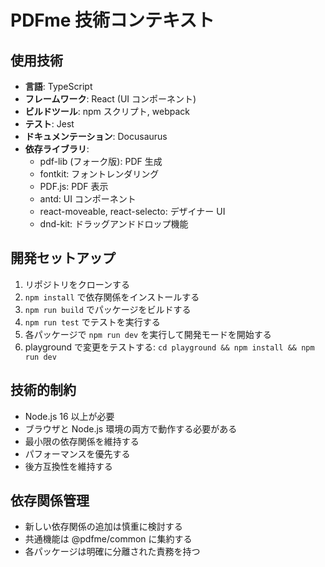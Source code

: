 # PDFme 技術コンテキスト

## 使用技術

-   **言語**: TypeScript
-   **フレームワーク**: React (UI コンポーネント)
-   **ビルドツール**: npm スクリプト, webpack
-   **テスト**: Jest
-   **ドキュメンテーション**: Docusaurus
-   **依存ライブラリ**:
    -   pdf-lib (フォーク版): PDF 生成
    -   fontkit: フォントレンダリング
    -   PDF.js: PDF 表示
    -   antd: UI コンポーネント
    -   react-moveable, react-selecto: デザイナー UI
    -   dnd-kit: ドラッグアンドドロップ機能

## 開発セットアップ

1.  リポジトリをクローンする
2.  `npm install` で依存関係をインストールする
3.  `npm run build` でパッケージをビルドする
4.  `npm run test` でテストを実行する
5.  各パッケージで `npm run dev` を実行して開発モードを開始する
6.  playground で変更をテストする: `cd playground && npm install && npm run dev`

## 技術的制約

-   Node.js 16 以上が必要
-   ブラウザと Node.js 環境の両方で動作する必要がある
-   最小限の依存関係を維持する
-   パフォーマンスを優先する
-   後方互換性を維持する

## 依存関係管理

-   新しい依存関係の追加は慎重に検討する
-   共通機能は @pdfme/common に集約する
-   各パッケージは明確に分離された責務を持つ 